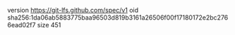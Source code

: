version https://git-lfs.github.com/spec/v1
oid sha256:1da06ab5883775baa96503d819b3161a26506f00f17180172e2bc2766ead02f7
size 451

